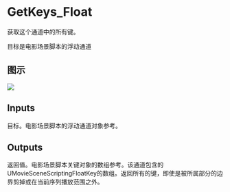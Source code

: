 # GetKeys_Float

获取这个通道中的所有键。

目标是电影场景脚本的浮动通道

## 图示

![]($-20221218-20491623.png)

## Inputs

目标。电影场景脚本的浮动通道对象参考。  

## Outputs

返回值。电影场景脚本关键对象的数组参考。该通道包含的UMovieSceneScriptingFloatKey的数组。返回所有的键，即使是被所属部分的边界剪掉或在当前序列播放范围之外。
